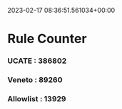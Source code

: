 2023-02-17 08:36:51.561034+00:00
# Rule Counter 
 ### UCATE : 386802

 ### Veneto : 89260

 ### Allowlist : 13929